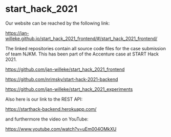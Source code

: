 # start_hack_2021
Our website can be reached by the following link:

https://jan-willeke.github.io/start_hack_2021_frontend/#/start_hack_2021_frontend/

The linked repositories contain all source code files for the case submission of team NJKM. This has been part of the Accenture case at START Hack 2021.

https://github.com/jan-willeke/start_hack_2021_frontend

https://github.com/nrimsky/start-hack-2021-backend

https://github.com/jan-willeke/start_hack_2021_experiments

Also here is our link to the REST API:

https://starthack-backend.herokuapp.com/

and furthermore the video on YouTube:

https://www.youtube.com/watch?v=uEm004OMkXU
